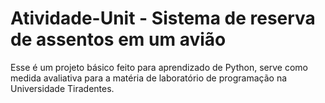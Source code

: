 # Atividade-Unit - Sistema de reserva de assentos em um avião
Esse é um projeto básico feito para aprendizado de Python, serve como medida avaliativa para a matéria de laboratório de programação na Universidade Tiradentes.

